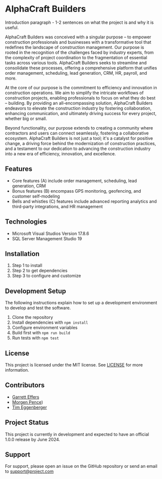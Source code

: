 # AlphaCraft Builders

Introduction paragraph - 1-2 sentences on what the project is and why it is useful.

AlphaCraft Builders was conceived with a singular purpose – to empower construction professionals and businesses with a transformative tool that redefines the landscape of construction management. Our purpose is rooted in the recognition of the challenges faced by industry experts, from the complexity of project coordination to the fragmentation of essential tasks across various tools. AlphaCraft Builders seeks to streamline and consolidate these processes, offering a comprehensive platform that unifies order management, scheduling, lead generation, CRM, HR, payroll, and more.

At the core of our purpose is the commitment to efficiency and innovation in construction operations. We aim to simplify the intricate workflows of construction projects, enabling professionals to focus on what they do best – building. By providing an all-encompassing solution, AlphaCraft Builders endeavors to elevate the construction industry by fostering collaboration, enhancing communication, and ultimately driving success for every project, whether big or small.

Beyond functionality, our purpose extends to creating a community where contractors and users can connect seamlessly, fostering a collaborative ecosystem. AlphaCraft Builders is not just a tool; it's a catalyst for positive change, a driving force behind the modernization of construction practices, and a testament to our dedication to advancing the construction industry into a new era of efficiency, innovation, and excellence.


## Features

- Core features (A) include order management, scheduling, lead generation, CRM
- Bonus features (B) encompass GPS monitoring, geofencing, and customer self-modeling
- Bells and whistles (C) features include advanced reporting analytics and third-party integrations, and HR management
  
## Technologies

- Microsoft Visual Studios Version 17.8.6
- SQL Server Management Studio 19

## Installation

1. Step 1 to install
2. Step 2 to get dependencies 
3. Step 3 to configure and customize

## Development Setup 

The following instructions explain how to set up a development environment to develop and test the software.

1. Clone the repository
2. Install dependencies with `npm install`  
3. Configure environment variables
4. Build first with `npm run build` 
5. Run tests with `npm test`

## License

This project is licensed under the MIT license. See [LICENSE](LICENSE) for more information.

## Contributors

- [Garrett Effers](https://github.com/Gamesshadow)
- [Morgen Pence](https://github.com/MAPence))
- [Tim Eggenberger](https://github.com/Teggenberg)

## Project Status  

This project is currently in development and expected to have an official 1.0.0 release by June 2024.  

## Support

For support, please open an issue on the GitHub repository or send an email to support@project.com
